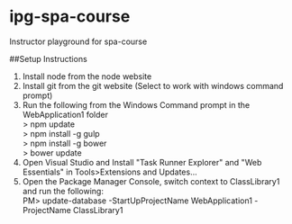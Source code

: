 # ipg-spa-course
Instructor playground for spa-course

##Setup Instructions
1. Install node from the node website
2. Install git from the git website (Select to work with windows command prompt)
3. Run the following from the Windows Command prompt in the WebApplication1 folder<br/>
  \> npm update<br/>
  \> npm install -g gulp<br/>
  \> npm install -g bower<br/>
  \> bower update
3. Open Visual Studio and Install "Task Runner Explorer" and "Web Essentials" in Tools>Extensions and Updates...
4. Open the Package Manager Console, switch context to ClassLibrary1 and run the following:<br/>
  PM> update-database -StartUpProjectName WebApplication1 -ProjectName ClassLibrary1



